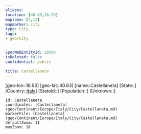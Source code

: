```yaml
---
aliases: 
location: [40.63,16.93]
mapzoom: [7,12] 
mapmarker: city 
type: City
tags:
- geo/City


SpocWebEntityId: 29508
isDeleted: false
confidential: public

title: Castellaneta
---
```

[geo-lon::16.93]
[geo-lat::40.63]
[name::Castellaneta]
[State::]
[Country::[Italy](geo/Continent/Europe/Italy.md)]
[StateId::]
[Population::]
[Unknown::]


```leaflet
id: Castellaneta
coordinates: [Castellaneta](geo/Continent/Europe/Italy/City/Castellaneta.md)
markerFile: [Castellaneta](geo/Continent/Europe/Italy/City/Castellaneta.md)
defaultZoom: 11 
maxZoom: 18
```


